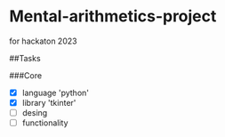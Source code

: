 # Mental-arithmetics-project
for hackaton 2023

##Tasks

###Core
- [x] language 'python'
- [x] library 'tkinter'
- [ ] desing
- [ ] functionality
